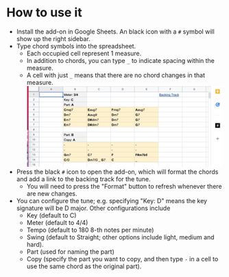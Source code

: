 # How to use it

- Install the add-on in Google Sheets. An black icon with a `#` symbol will show up the right sidebar.
- Type chord symbols into the spreadsheet.
  - Each occupied cell represent 1 measure.
  - In addition to chords, you can type `_` to indicate spacing within the measure.
  - A cell with just `_` means that there are no chord changes in that measure.
![Screenshot](./ChordSheetPic.jpg)
- Press the black `#` icon to open the add-on, which will format the chords and add a link to the backing track for the tune.
  - You will need to press the "Format" button to refresh whenever there are new changes.
- You can configure the tune; e.g. specifying "Key: D" means the key signature will be D major. Other configurations include
  - Key (default to C)
  - Meter (default to 4/4)
  - Tempo (default to 180 8-th notes per minute)
  - Swing (default to Straight; other options include light, medium and hard).
  - Part (used for naming the part)
  - Copy (specify the part you want to copy, and then type `-` in a cell to use the same chord as the original part).
